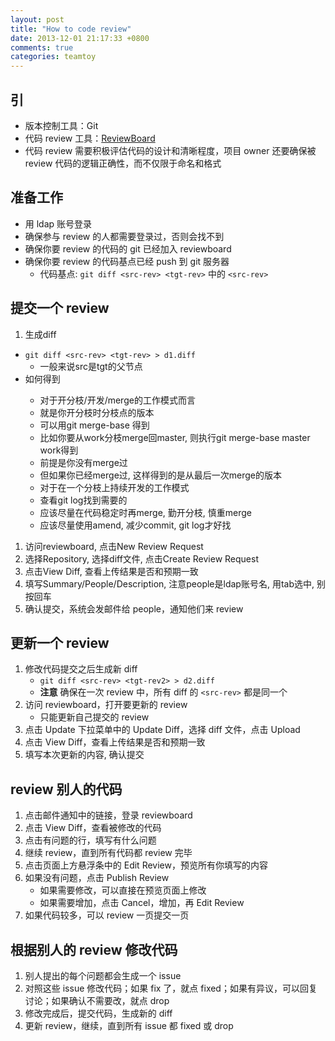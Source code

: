 ```yaml
---
layout: post
title: "How to code review"
date: 2013-12-01 21:17:33 +0800
comments: true
categories: teamtoy
---
```

## 引
 * 版本控制工具：Git
 * 代码 review 工具：[ReviewBoard][reviewboard]
 * 代码 review 需要积极评估代码的设计和清晰程度，项目 owner 还要确保被review 代码的逻辑正确性，而不仅限于命名和格式
 
## 准备工作
 * 用 ldap 账号登录
 * 确保参与 review 的人都需要登录过，否则会找不到
 * 确保你要 review 的代码的 git 已经加入 reviewboard
 * 确保你要 review 的代码基点已经 push 到 git 服务器
   * 代码基点: `git diff <src-rev> <tgt-rev>` 中的 `<src-rev>`

## 提交一个 review
 1. 生成diff
   * `git diff <src-rev> <tgt-rev> > d1.diff`
     * 一般来说src是tgt的父节点
   * 如何得到<src-rev>
     * 对于开分枝/开发/merge的工作模式而言
     * <src-rev>就是你开分枝时分枝点的版本
     * 可以用git merge-base <src-branch> <tgt-branch>得到<src-rev>
     * 比如你要从work分枝merge回master, 则执行git merge-base master work得到<src-rev>
     * 前提是你没有merge过
     * 但如果你已经merge过, 这样得到的<src-rev>是从最后一次merge的版本
     * 对于在一个分枝上持续开发的工作模式
     * 查看git log找到需要的<src-rev>
     * 应该尽量在代码稳定时再merge, 勤开分枝, 慎重merge
     * 应该尽量使用amend, 减少commit, git log才好找
 1. 访问reviewboard, 点击New Review Request
 1. 选择Repository, 选择diff文件, 点击Create Review Request
 1. 点击View Diff, 查看上传结果是否和预期一致
 1. 填写Summary/People/Description, 注意people是ldap账号名, 用tab选中, 别按回车
 1. 确认提交，系统会发邮件给 people，通知他们来 review
                                            
## 更新一个 review
 1. 修改代码提交之后生成新 diff
    * `git diff <src-rev> <tgt-rev2> > d2.diff`
    * **注意** 确保在一次 review 中，所有 diff 的 `<src-rev>` 都是同一个
 1. 访问 reviewboard，打开要更新的 review
    * 只能更新自己提交的 review
 1. 点击 Update 下拉菜单中的 Update Diff，选择 diff 文件，点击 Upload
 1. 点击 View Diff，查看上传结果是否和预期一致
 1. 填写本次更新的内容, 确认提交
                                                        
## review 别人的代码
 1. 点击邮件通知中的链接，登录 reviewboard
 1. 点击 View Diff，查看被修改的代码
 1. 点击有问题的行，填写有什么问题
 1. 继续 review，直到所有代码都 review 完毕
 1. 点击页面上方悬浮条中的 Edit Review，预览所有你填写的内容
 1. 如果没有问题，点击 Publish Review
    * 如果需要修改，可以直接在预览页面上修改
    * 如果需要增加，点击 Cancel，增加，再 Edit Review
 1. 如果代码较多，可以 review 一页提交一页
                                                             
## 根据别人的 review 修改代码
 1. 别人提出的每个问题都会生成一个 issue
 1. 对照这些 issue 修改代码；如果 fix 了，就点 fixed；如果有异议，可以回复讨论；如果确认不需要改，就点 drop
 1. 修改完成后，提交代码，生成新的 diff
 1. 更新 review，继续，直到所有 issue 都 fixed 或 drop

 [reviewboard]: http://www.reviewboard.org/ "Review Board"
